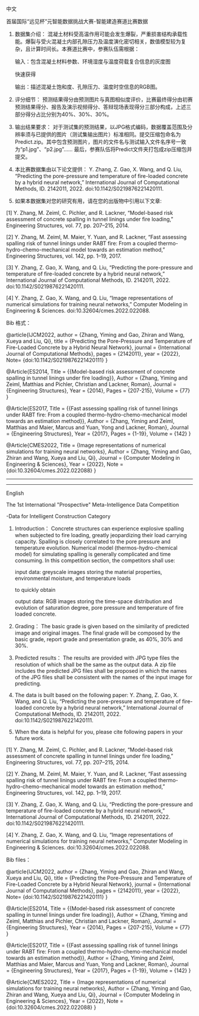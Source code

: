 中文

首届国际“远见杯”元智能数据挑战大赛-智能建造赛道比赛数据

1. 数据集介绍：
混凝土材料受高温作用可能会发生爆裂，严重损害结构承载性能。爆裂与受火混凝土内部孔隙压力及温度演化密切相关，数值模型较为复杂，且计算时间长。本赛道比赛中，参赛队伍需根据：

	输入：包含混凝土材料参数、环境湿度与温度荷载复合信息的灰度图

	快速获得
	
	输出：描述混凝土饱和度、孔隙压力、温度时空信息的RGB图。

2. 评分细节：
预测结果得分由预测图片与真图相似度评价，比赛最终得分由初赛预测结果得分、报告及演示视频得分、答辩现场表现得分三部分构成，上述三部分得分占比分别为40%、30%、30%。

3. 输出结果要求：
对于测试集的预测结果，以JPG格式编码，数据覆盖范围及分辨率须与已提供的图片（测试集输出图片）标准相同。提交压缩包命名为Predict.zip。其中包含预测图片，图片的文件名与测试输入文件名序号一致为“p1.jpg”、“p2.jpg”......
最后，参赛队伍将Predict文件夹打包成zip压缩包并提交。

4. 本比赛数据集由以下论文提供：
Y. Zhang, Z. Gao, X. Wang, and Q. Liu, “Predicting the pore-pressure and temperature of fire-loaded concrete by a hybrid neural network,” International Journal of Computational Methods, ID. 2142011, 2022. doi:10.1142/S0219876221420111.

5. 如果本数据集对您的研究有用，请在您的出版物中引用以下文章:

[1] Y. Zhang, M. Zeiml, C. Pichler, and R. Lackner, “Model-based risk assessment of concrete spalling in tunnel linings under fire loading,” Engineering Structures, vol. 77, pp. 207–215, 2014.

[2] Y. Zhang, M. Zeiml, M. Maier, Y. Yuan, and R. Lackner, “Fast assessing spalling risk of tunnel linings under RABT fire: From a coupled thermo-hydro-chemo-mechanical model towards an estimation method,” Engineering Structures, vol. 142, pp. 1–19, 2017.

[3] Y. Zhang, Z. Gao, X. Wang, and Q. Liu, “Predicting the pore-pressure and temperature of fire-loaded concrete by a hybrid neural network,” International Journal of Computational Methods, ID. 2142011, 2022. doi:10.1142/S0219876221420111.

[4] Y. Zhang, Z. Gao, X. Wang, and Q. Liu, “Image representations of numerical simulations for training neural networks,” Computer Modeling in Engineering & Sciences. doi:10.32604/cmes.2022.022088.


Bib 格式：

@article{IJCM2022,
author = {Zhang, Yiming and Gao, Zhiran and Wang, Xueya and Liu, Qi},
title = {Predicting the Pore-Pressure and Temperature of Fire-Loaded Concrete by a Hybrid Neural Network},
journal = {International Journal of Computational Methods},
pages = {2142011},
year = {2022},
 Note= {doi:10.1142/S0219876221420111}
}

@Article{ES2014,
  Title                    = {{Model-based risk assessment of concrete spalling in tunnel linings under fire loading}},
  Author                   = {Zhang, Yiming and Zeiml, Matthias and Pichler, Christian and Lackner, Roman},
  Journal                  = {Engineering Structures},
  Year                     = {2014},
  Pages                    = {207-215},
  Volume                   = {77}
}

@Article{ES2017,
  Title                    = {{Fast assessing spalling risk of tunnel linings under RABT fire: From a coupled thermo-hydro-chemo-mechanical model towards an estimation method}},
  Author                   = {Zhang, Yiming and Zeiml, Matthias and Maier, Marcus and Yuan, Yong and Lackner, Roman},
  Journal                  = {Engineering Structures},
  Year                     = {2017},
  Pages                    = {1-19},
  Volume                   = {142}
}

@Article{CMES2022,
  Title                    = {Image representations of numerical simulations for training neural networks},
  Author                   = {Zhang, Yiming and Gao, Zhiran and Wang, Xueya and Liu, Qi},
  Journal                  = {Computer Modeling in Engineering & Sciences},
  Year                     = {2022},
  Note                     = {doi:10.32604/cmes.2022.022088}
}

-------------------------------------------------------------------------------------------------------------------------------------------------------------------------------------------
-------------------------------------------------------------------------------------------------------------------------------------------------------------------------------------------
English

The 1st International "Prospective" Meta-Intelligence Data Competition

-Data for Intelligent Construction Category

1. Introduction：
Concrete structures can experience explosive spalling when subjected to fire loading, greatly jeopardizing their load carrying capacity.  Spalling is closely correlated to the pore pressure and temperature evolution.  Numerical model (thermos-hydro-chemical model) for simulating spalling is generally complicated and time consuming.  In this competition section, the competitors shall use:

	input data: greyscale images storing the material properties, environmental moisture, and temperature loads

	to quickly obtain

	output data: RGB images storing the time-space distribution and evolution of saturation degree, pore pressure and temperature of fire loaded concrete.

2. Grading：
The basic grade is given based on the similarity of predicted image and original images.  The final grade will be composed by the basic grade, report grade and presentation grade, as 40%, 30% and 30%.

3. Predicted results：
The results are provided with JPG type files the resolution of which shall be the same as the output data.  A zip file includes the predicted JPG files shall be proposed in which the names of the JPG files shall be consistent with the names of the input image for predicting.

4. The data is built based on the following paper:
Y. Zhang, Z. Gao, X. Wang, and Q. Liu, “Predicting the pore-pressure and temperature of fire-loaded concrete by a hybrid neural network,” International Journal of Computational Methods, ID. 2142011, 2022. doi:10.1142/S0219876221420111.

5. When the data is helpful for you, please cite following papers in your future work.

[1] Y. Zhang, M. Zeiml, C. Pichler, and R. Lackner, “Model-based risk assessment of concrete spalling in tunnel linings under fire loading,” Engineering Structures, vol. 77, pp. 207–215, 2014.

[2] Y. Zhang, M. Zeiml, M. Maier, Y. Yuan, and R. Lackner, “Fast assessing spalling risk of tunnel linings under RABT fire: From a coupled thermo-hydro-chemo-mechanical model towards an estimation method,” Engineering Structures, vol. 142, pp. 1–19, 2017.

[3] Y. Zhang, Z. Gao, X. Wang, and Q. Liu, “Predicting the pore-pressure and temperature of fire-loaded concrete by a hybrid neural network,” International Journal of Computational Methods, ID. 2142011, 2022. doi:10.1142/S0219876221420111.

[4] Y. Zhang, Z. Gao, X. Wang, and Q. Liu, “Image representations of numerical simulations for training neural networks,” Computer Modeling in Engineering & Sciences. doi:10.32604/cmes.2022.022088.


Bib files：

@article{IJCM2022,
author = {Zhang, Yiming and Gao, Zhiran and Wang, Xueya and Liu, Qi},
title = {Predicting the Pore-Pressure and Temperature of Fire-Loaded Concrete by a Hybrid Neural Network},
journal = {International Journal of Computational Methods},
pages = {2142011},
year = {2022},
 Note= {doi:10.1142/S0219876221420111}
}

@Article{ES2014,
  Title                    = {{Model-based risk assessment of concrete spalling in tunnel linings under fire loading}},
  Author                   = {Zhang, Yiming and Zeiml, Matthias and Pichler, Christian and Lackner, Roman},
  Journal                  = {Engineering Structures},
  Year                     = {2014},
  Pages                    = {207-215},
  Volume                   = {77}
}

@Article{ES2017,
  Title                    = {{Fast assessing spalling risk of tunnel linings under RABT fire: From a coupled thermo-hydro-chemo-mechanical model towards an estimation method}},
  Author                   = {Zhang, Yiming and Zeiml, Matthias and Maier, Marcus and Yuan, Yong and Lackner, Roman},
  Journal                  = {Engineering Structures},
  Year                     = {2017},
  Pages                    = {1-19},
  Volume                   = {142}
}

@Article{CMES2022,
  Title                    = {Image representations of numerical simulations for training neural networks},
  Author                   = {Zhang, Yiming and Gao, Zhiran and Wang, Xueya and Liu, Qi},
  Journal                  = {Computer Modeling in Engineering & Sciences},
  Year                     = {2022},
  Note                     = {doi:10.32604/cmes.2022.022088}
}


